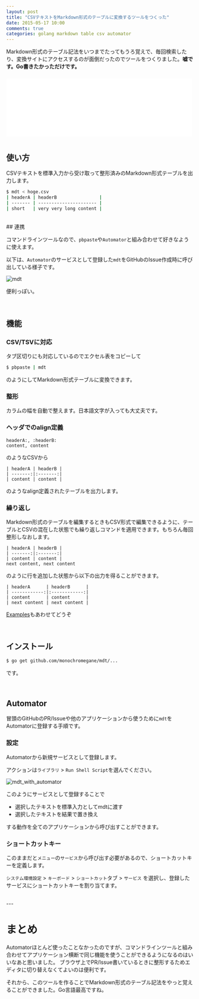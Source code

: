 ```yaml
---
layout: post
title: "CSVテキストをMarkdown形式のテーブルに変換するツールをつくった"
date: 2015-05-17 10:00
comments: true
categories: golang markdown table csv automator
---
```


Markdown形式のテーブル記法をいつまでたってもうろ覚えで、毎回検索したり、変換サイトにアクセスするのが面倒だったのでツールをつくりました。**嘘です。Go書きたかっただけです。**

<iframe src="//hatenablog-parts.com/embed?url=https%3A%2F%2Fgithub.com%2Fmonochromegane%2Fmdt" title="monochromegane/mdt" class="embed-card embed-webcard" scrolling="no" frameborder="0" style="width: 100%; height: 155px; max-width: 500px; margin: 10px 0px;">&lt;a href="https://github.com/monochromegane/mdt"&gt;monochromegane/mdt&lt;/a&gt;</iframe>

<br />

## 使い方

CSVテキストを標準入力から受け取って整形済みのMarkdown形式テーブルを出力します。

```sh
$ mdt < hoge.csv
| headerA | headerB                |
| ------- | ---------------------- |
| short   | very very long content |
```

<br />
## 連携

コマンドラインツールなので、`pbpaste`や`Automator`と組み合わせて好きなように使えます。

以下は、`Automator`のサービスとして登録した`mdt`をGitHubのIssue作成時に呼び出している様子です。

![mdt](https://cloud.githubusercontent.com/assets/1845486/7668803/cc0a9178-fc87-11e4-9d0e-9fd32ea3c1fc.gif)

便利っぽい。

<br />

## 機能

### CSV/TSVに対応

タブ区切りにも対応しているのでエクセル表をコピーして

```sh
$ pbpaste | mdt
```

のようにしてMarkdown形式テーブルに変換できます。

### 整形

カラムの幅を自動で整えます。日本語文字が入っても大丈夫です。

### ヘッダでのalign定義

```
headerA:, :headerB:
content, content
```

のようなCSVから

```
| headerA | headerB |
| -------:|:-------:|
| content | content |
```

のようなalign定義されたテーブルを出力します。

### 繰り返し

Markdown形式のテーブルを編集するときもCSV形式で編集できるように、テーブルとCSVの混在した状態でも繰り返しコマンドを適用できます。もちろん毎回整形しなおします。

```
| headerA | headerB |
| -------:|:-------:|
| content | content |
next content, next content
```

のように行を追加した状態から以下の出力を得ることができます。

```
| headerA      | headerB      |
| ------------:|:------------:|
| content      | content      |
| next content | next content |
```

[Examples](https://godoc.org/github.com/monochromegane/mdt#pkg-examples)もあわせてどうぞ

<br />

## インストール

```sh
$ go get github.com/monochromegane/mdt/...
```

です。

<br />

## Automator

冒頭のGitHubのPR/Issueや他のアプリケーションから使うために`mdt`をAutomatorに登録する手順です。

### 設定

Automatorから新規サービスとして登録します。

アクションは`ライブラリ` > `Run Shell Script`を選んでください。

![mdt\_with\_automator](https://cloud.githubusercontent.com/assets/1845486/7668851/5d833f84-fc8c-11e4-8787-aa39ce6ab300.png)

このようにサービスとして登録することで

- 選択したテキストを標準入力としてmdtに渡す
- 選択したテキストを結果で置き換え

する動作を全てのアプリケーションから呼び出すことができます。

### ショートカットキー

このままだと`メニュー`の`サービス`から呼び出す必要があるので、ショートカットキーを定義します。

`システム環境設定` > `キーボード` > `ショートカット`タブ > `サービス` を選択し、登録したサービスにショートカットキーを割り当てます。

<br />
---

# まとめ

Automatorほとんど使ったことなかったのですが、コマンドラインツールと組み合わせてアプリケーション横断で同じ機能を使うことができるようになるのはいいなあと思いました。
ブラウザ上でPR/Issue書いているときに整形するためエディタに切り替えなくてよいのは便利です。

それから、このツールを作ることでMarkdown形式のテーブル記法をやっと覚えることができました。Go言語最高ですね。

